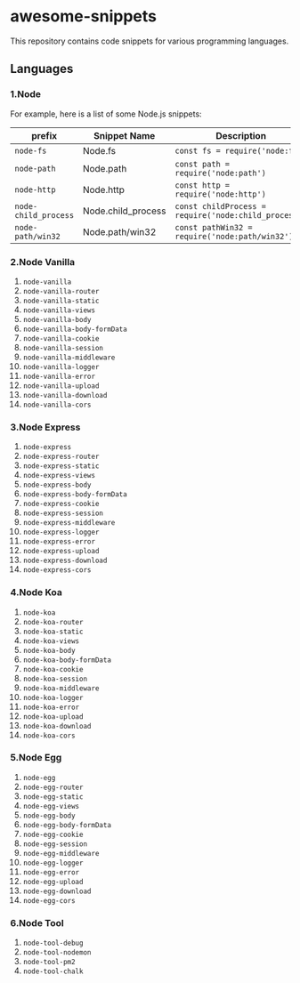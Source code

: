 # awesome-snippets

This repository contains code snippets for various programming languages.

## Languages

### 1.Node

For example, here is a list of some Node.js snippets:

| prefix | Snippet Name | Description |
| --- | --- | --- |
| `node-fs` | Node.fs | `const fs = require('node:fs')` |
| `node-path` | Node.path | `const path = require('node:path')` |
| `node-http` | Node.http | `const http = require('node:http')` |
| `node-child_process` | Node.child_process | `const childProcess = require('node:child_process')` |
| `node-path/win32` | Node.path/win32 | `const pathWin32 = require('node:path/win32')` |

### 2.Node Vanilla

1. `node-vanilla`
2. `node-vanilla-router`
3. `node-vanilla-static`
4. `node-vanilla-views`
5. `node-vanilla-body`
6. `node-vanilla-body-formData`
7. `node-vanilla-cookie`
8. `node-vanilla-session`
9. `node-vanilla-middleware`
10. `node-vanilla-logger`
11. `node-vanilla-error`
12. `node-vanilla-upload`
13. `node-vanilla-download`
14. `node-vanilla-cors`

### 3.Node Express

1. `node-express`
2. `node-express-router`
3. `node-express-static`
4. `node-express-views`
5. `node-express-body`
6. `node-express-body-formData`
7. `node-express-cookie`
8. `node-express-session`
9. `node-express-middleware`
10. `node-express-logger`
11. `node-express-error`
12. `node-express-upload`
13. `node-express-download`
14. `node-express-cors`

### 4.Node Koa

1. `node-koa`
2. `node-koa-router`
3. `node-koa-static`
4. `node-koa-views`
5. `node-koa-body`
6. `node-koa-body-formData`
7. `node-koa-cookie`
8. `node-koa-session`
9. `node-koa-middleware`
10. `node-koa-logger`
11. `node-koa-error`
12. `node-koa-upload`
13. `node-koa-download`
14. `node-koa-cors`

### 5.Node Egg

1. `node-egg`
2. `node-egg-router`
3. `node-egg-static`
4. `node-egg-views`
5. `node-egg-body`
6. `node-egg-body-formData`
7. `node-egg-cookie`
8. `node-egg-session`
9. `node-egg-middleware`
10. `node-egg-logger`
11. `node-egg-error`
12. `node-egg-upload`
13. `node-egg-download`
14. `node-egg-cors`

### 6.Node Tool

1. `node-tool-debug`
2. `node-tool-nodemon`
3. `node-tool-pm2`
4. `node-tool-chalk`
